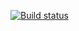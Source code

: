 [![Build status](https://ci.appveyor.com/api/projects/status/i7gepjlkwoxp7unu?svg=true)](https://ci.appveyor.com/project/IVAN37853/netology-postpath-homework)
